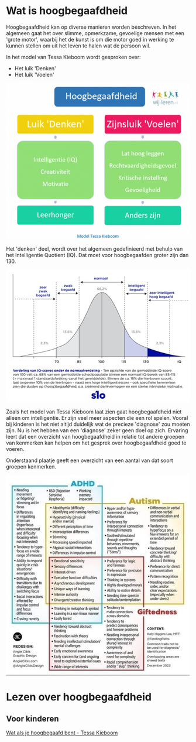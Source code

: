 # Wat is hoogbegaafdheid
Hoogbegaafdheid kan op diverse manieren worden beschreven. In het algemeen gaat het over slimme, opmerkzame, gevoelige mensen met een 'grote motor', waarbij het de kunst is om die motor goed in werking te kunnen stellen om uit het leven te halen wat de persoon wil.

In het model van Tessa Kieboom wordt gesproken over:
- Het luik 'Denken'
- Het luik 'Voelen'

![Het zijnsluik en het denkluik van Tessa Kieboom](/assets/images/HB_tessakieboom.png "Hoogbegaafdheidsmodel Tessa Kieboom")

Het 'denken' deel, wordt over het algemeen gedefinieerd met behulp van het Intelligentie Quotient (IQ). Dat moet voor hoogbegaafden groter zijn dan 130.

![Overzicht van Intelligentie Quotient (IQ) en de populatie](/assets/images/HB_IQ.jpg "Overzicht van Intelligentie Quotient (IQ) en populatie")

Zoals het model van Tessa Kieboom laat zien gaat hoogbegaafdheid niet alleen om intelligentie. Er zijn veel meer aspecten die een rol spelen. Vooral bij kinderen is het niet altijd duidelijk wat de precieze 'diagnose' zou moeten zijn. Nu is het hebben van een 'diagnose' zeker geen doel op zich. Ervaring leert dat een overzicht van hoogbegaafdheid in relatie tot andere groepen van kenmerken kan helpen om het gesprek over hoogbegaafdheid goed te voeren.

Onderstaand plaatje geeft een overzicht van een aantal van dat soort groepen kenmerken.

![Overzicht van kenmerken van hoogbegaafdheid in relatie tot andere groepen kenmerken](/assets/images/HB_overzicht.jpeg "Overzicht van kenmerken van hoogbegaafdheid in relatie tot andere groepen kenmerken")

# Lezen over hoogbegaafdheid

## Voor kinderen

<a href="https://partner.bol.com/click/click?p=2&t=url&s=1411666&f=TXL&url=https%3A%2F%2Fwww.bol.com%2Fnl%2Fnl%2Fp%2Fsurvivalgids-wat-als-je-add-hebt%2F9200000119256935%2F&name=Survivalgids%20-%20Wat%20als%20je%20AD(H)D%20hebt%3F%2C%20S%C3%A9veri..." target="_blank">Wat als je hoogbegaafd bent - Tessa Kieboom</a>
